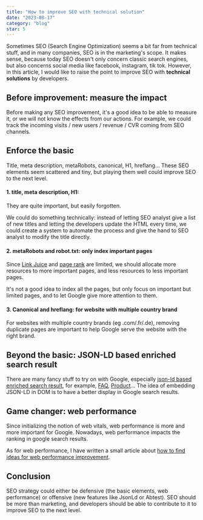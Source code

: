 ```yaml
---
title: "How to improve SEO with technical solution"
date: "2023-08-17"
category: "blog"
star: 5
---
```


Sometimes SEO (Search Engine Optimization) seems a bit far from technical stuff, and in many companies, SEO is in the marketing's scope. It makes sense, because today SEO doesn't only concern classic search engines, but also concerns social media like facebook, instagram, tik tok. However, in this article, I would like to raise the point to improve SEO with **technical solutions** by developers.

## Before improvement: measure the impact

Before making any SEO improvement, it's a good idea to be able to measure it, or we will not know the effects from our actions. For example, we could track the incoming visits / new users / revenue / CVR coming from SEO channels. 

## Enforce the basic

Title, meta description, metaRobots, canonical, H1, hreflang... These SEO elements seem scattered and tiny, but playing them well could improve SEO to the next level.

#### 1. title, meta description, H1: 

They are quite important, but easily forgotten.

We could do something technically: instead of letting SEO analyst give a list of new titles and letting the developers update the HTML every time, we could create a system to automate the process and give the hand to SEO analyst to modify the title directly.


#### 2. metaRobots and robot.txt: only index important pages

Since [Link Juice](https://www.woorank.com/en/edu/seo-guides/link-juice) and [page rank](https://en.wikipedia.org/wiki/PageRank) are limited, we should allocate more resources to more important pages, and less resources to less important pages. 

It's not a good idea to index all the pages, but only focus on important but limited pages, and to let Google give more attention to them.

#### 3. Canonical and hreflang: for website with multiple country brand 

For websites with multiple country brands (eg .com/.fr/.de), removing duplicate pages are important to help Google serve the website with the right brand.

## Beyond the basic: JSON-LD based enriched search result

There are many fancy stuff to try on with Google, especially [json-ld based enriched search result](https://developers.google.com/search/docs/appearance/structured-data/search-gallery), for example, [FAQ](https://developers.google.com/search/docs/appearance/structured-data/faqpage), [Product](https://developers.google.com/search/docs/appearance/structured-data/product)... The idea of embedding JSON-LD in DOM is to have a better display in Google search results.

## Game changer: web performance

Since initializing the notion of web vitals, web performance is more and more important for Google. Nowadays, web performance impacts the ranking in google search results.

As for web performance, I have written a small article about [how to find ideas for web performance improvement](https://www.yuebaixu.com/perf2/).

## Conclusion

SEO strategy could either be defensive (the basic elements, web performance) or offensive (new features like JsonLd or Abtest). SEO should be more than marketing, and developers should be able to contribute to it to improve SEO to the next level. 

